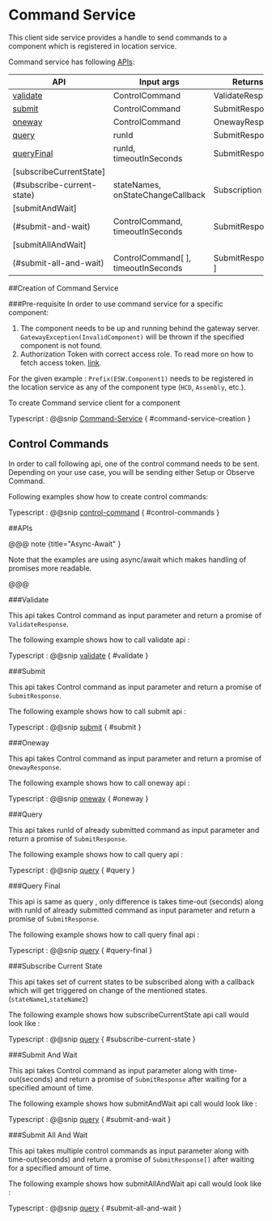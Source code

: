 # Command Service
This client side service provides a handle to send commands to a component which is registered in location service.

Command service has following [APIs](#apis):

|        API                |      Input args                       |          Returns           |
| ------------------------- | ------------------------------------- | ---------------------------
| [validate](#validate)     |   ControlCommand                      |     ValidateResponse       |
| [submit](#submit)         |   ControlCommand                      |     SubmitResponse         |
| [oneway](#oneway)         |   ControlCommand                      |     OnewayResponse         |
| [query](#query)           |   runId                               |     SubmitResponse         |
| [queryFinal](#query-final) |   runId, timeoutInSeconds             |     SubmitResponse         |
| [subscribeCurrentState]
  (#subscribe-current-state)  |   stateNames, onStateChangeCallback   |     Subscription           |
| [submitAndWait]
   (#submit-and-wait)         |   ControlCommand, timeoutInSeconds    |     SubmitResponse         |
| [submitAllAndWait]
  (#submit-all-and-wait)       |   ControlCommand[ ], timeoutInSeconds |     SubmitResponse[ ]      |


##Creation of Command Service

###Pre-requisite
In order to use command service for a specific component:

  1. The component needs to be up and running behind the gateway server.
    `GatewayException(InvalidComponent)` will be thrown if the specified component is not found.
  2. Authorization Token with correct access role.
     To read more on how to fetch access token. [link](../../aas/csw-aas-js.html).

For the given example : `Prefix(ESW.Component1)` needs to be registered in the location service as any of the component type (`HCD`, `Assembly`, etc.).

To create Command service client for a component

Typescript
:   @@snip [Command-Service](../../../../../example/src/documentation/command/CommandExamples.ts) { #command-service-creation }

## Control Commands
   In order to call following api, one of the control command needs to be sent. Depending on your use case, you will be sending either Setup or Observe Command.

   Following examples show how to create control commands:

Typescript
:   @@snip [control-command](../../../../../example/src/documentation/command/CommandExamples.ts) { #control-commands }

##APIs

@@@ note {title="Async-Await" }

Note that the examples are using async/await which makes handling of promises more readable.

@@@

###Validate

  This api takes Control command as input parameter and return a promise of `ValidateResponse`.

  The following example shows how to call validate api :

Typescript
:   @@snip [validate](../../../../../example/src/documentation/command/CommandExamples.ts) { #validate }

###Submit

  This api takes Control command as input parameter and return a promise of `SubmitResponse`.

  The following example shows how to call submit api :

Typescript
:   @@snip [submit](../../../../../example/src/documentation/command/CommandExamples.ts) { #submit }


###Oneway

  This api takes Control command as input parameter and return a promise of `OnewayResponse`.

  The following example shows how to call oneway api :

Typescript
:   @@snip [oneway](../../../../../example/src/documentation/command/CommandExamples.ts) { #oneway }

###Query

  This api takes runId of already submitted command as input parameter and return a promise of `SubmitResponse`.

  The following example shows how to call query api :

Typescript
:   @@snip [query](../../../../../example/src/documentation/command/CommandExamples.ts) { #query }

###Query Final

  This api is same as query , only difference is takes time-out (seconds) along with runId of already submitted command as input parameter and return a promise of `SubmitResponse`.

  The following example shows how to call query final api :

Typescript
:   @@snip [query](../../../../../example/src/documentation/command/CommandExamples.ts) { #query-final }

###Subscribe Current State

  This api takes set of current states to be subscribed along with a callback which will get triggered on change of the mentioned states.(`stateName1`,`stateName2`)

  The following example shows how subscribeCurrentState api call would look like :

Typescript
:   @@snip [query](../../../../../example/src/documentation/command/CommandExamples.ts) { #subscribe-current-state }

###Submit And Wait

  This api takes Control command as input parameter along with time-out(seconds) and return a promise of `SubmitResponse` after waiting for a specified amount of time.

  The following example shows how submitAndWait api call would look like :

Typescript
:   @@snip [query](../../../../../example/src/documentation/command/CommandExamples.ts) { #submit-and-wait }

###Submit All And Wait

  This api takes multiple control commands as input parameter along with time-out(seconds) and return a promise of `SubmitResponse[]` after waiting for a specified amount of time.

  The following example shows how submitAllAndWait api call would look like :

Typescript
:   @@snip [query](../../../../../example/src/documentation/command/CommandExamples.ts) { #submit-all-and-wait }




